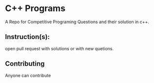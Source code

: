 # C++ Programs
A Repo for Competitive Programing Questions and their solution in c++.
  
  
## Instruction(s):

  open pull request with solutions or with new quetions.
    
 ## Contributing
 
Anyone can contribute 
    
   
